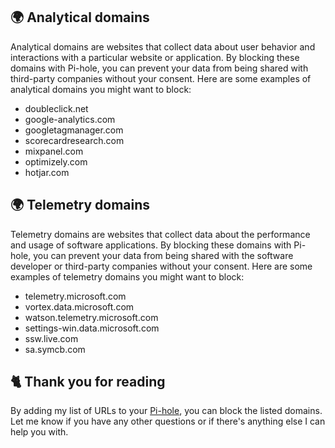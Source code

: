 ## 🌍 Analytical domains
Analytical domains are websites that collect data about user behavior and interactions with a particular website or application. By blocking these domains with Pi-hole, you can prevent your data from being shared with third-party companies without your consent. Here are some examples of analytical domains you might want to block:

- doubleclick.net
- google-analytics.com
- googletagmanager.com
- scorecardresearch.com
- mixpanel.com
- optimizely.com
- hotjar.com

## 🌍 Telemetry domains
Telemetry domains are websites that collect data about the performance and usage of software applications. By blocking these domains with Pi-hole, you can prevent your data from being shared with the software developer or third-party companies without your consent. Here are some examples of telemetry domains you might want to block:

- telemetry.microsoft.com
- vortex.data.microsoft.com
- watson.telemetry.microsoft.com
- settings-win.data.microsoft.com
- ssw.live.com
- sa.symcb.com

## 🐈 Thank you for reading
By adding my list of URLs to your [Pi-hole](https://pi-hole.net), you can block the listed domains.
Let me know if you have any other questions or if there's anything else I can help you with.